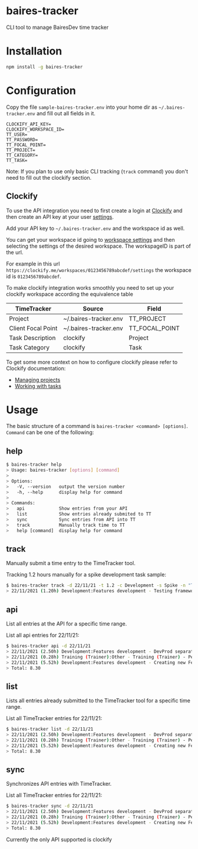 # baires-tracker

CLI tool to manage BairesDev time tracker

# Installation

```bash
npm install -g baires-tracker
```

# Configuration

Copy the file `sample-baires-tracker.env` into your home dir as `~/.baires-tracker.env` and fill out all fields in it.
 
```.env
CLOCKIFY_API_KEY=
CLOCKIFY_WORKSPACE_ID=
TT_USER=
TT_PASSWORD=
TT_FOCAL_POINT=
TT_PROJECT=
TT_CATEGORY=
TT_TASK=
```

Note: If you plan to use only basic CLI tracking (`track` command) you don't need to fill out the clockify section.

## Clockify

To use the API integration you need to first create a login at [Clockify](https://clockify.me/) and then create an API key at your user [settings](https://clockify.me/user/settings). 

Add your API key to `~/.baires-tracker.env` and the workspace id as well.

You can get your workspace id going to [workspace settings](https://clockify.me/workspaces) and then selecting the settings of the desired workspace. The workspageID is part of the url.

For example in this url `https://clockify.me/workspaces/0123456789abcdef/settings` the workspace id is `0123456789abcdef`.

To make clockify integration works smoothly you need to set up your clockify workspace according the equivalence table

|TimeTracker|Source|Field|
|-|-|-|
|Project|~/.baires-tracker.env|TT_PROJECT|
|Client Focal Point|~/.baires-tracker.env|TT_FOCAL_POINT|
|Task Description|clockify|Project|
|Task Category|clockify|Task|

To get some more context on how to configure clockify please refer to Clockify documentation:
- [Managing projects](https://clockify.me/help/projects/managing-projects)
- [Working with tasks](https://clockify.me/help/projects/working-with-tasks)

# Usage

The basic structure of a command is `baires-tracker <command> [options]`.
`Command` can be one of the following:

## help

```bash
$ baires-tracker help
> Usage: baires-tracker [options] [command]
>
> Options:
>   -V, --version   output the version number
>   -h, --help      display help for command
> 
> Commands:
>   api             Show entries from your API
>   list            Show entries already submited to TT
>   sync            Sync entries from API into TT
>   track           Manually track time to TT
>   help [command]  display help for command
```

## track
Manually submit a time entry to the TimeTracker tool.


Tracking 1.2 hours manually for a spike development task sample: 
```bash
$ baires-tracker track -d 22/11/21 -t 1.2 -c Development -s Spike -n "Testing framework A for UI POC"
> 22/11/2021 (1.20h) Development:Features development - Testing framework A for UI POC
```

## api
List all entries at the API for a specific time range.

List all api entries for 22/11/21:
```bash
$ baires-tracker api -d 22/11/21
> 22/11/2021 (2.50h) Development:Features development - DevProd separation
> 22/11/2021 (0.28h) Training (Trainer):Other - Training (Trainer) - Peer Mentoring
> 22/11/2021 (5.52h) Development:Features development - Creating new Feature for business website
> Total: 8.30
```

## list
Lists all entries already submitted to the TimeTracker tool for a specific time range.

List all TimeTracker entries for 22/11/21:
```bash
$ baires-tracker list -d 22/11/21
> 22/11/2021 (2.50h) Development:Features development - DevProd separation
> 22/11/2021 (0.28h) Training (Trainer):Other - Training (Trainer) - Peer Mentoring
> 22/11/2021 (5.52h) Development:Features development - Creating new Feature for business website
> Total: 8.30
```

## sync
Synchronizes API entries with TimeTracker.

List all TimeTracker entries for 22/11/21:
```bash
$ baires-tracker sync -d 22/11/21
> 22/11/2021 (2.50h) Development:Features development - DevProd separation
> 22/11/2021 (0.28h) Training (Trainer):Other - Training (Trainer) - Peer Mentoring
> 22/11/2021 (5.52h) Development:Features development - Creating new Feature for business website
> Total: 8.30
```

Currently the only API supported is clockify
